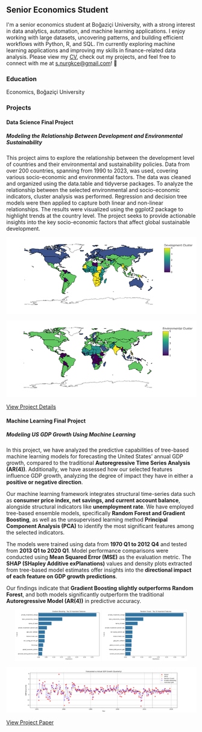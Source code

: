 ## Senior Economics Student 
I'm a senior economics student at Boğaziçi University, with a strong interest in data analytics, automation, and machine learning applications. I enjoy working with large datasets, uncovering patterns, and building efficient workflows with Python, R, and SQL. I’m currently exploring machine learning applications and improving my skills in finance-related data analysis. Please view my [CV](https://drive.google.com/file/d/1JUE2VNnbzI-5QYHhC7LATKQP0N-28b1q/view?usp=sharing), check out my projects, and feel free to connect with me at [s.nurgkce@gmail.com](mailto:s.nurgkce@gmail.com)! 🚀

### Education
Economics, Boğaziçi University

### Projects

#### Data Science Final Project
##### Modeling the Relationship Between Development and Environmental Sustainability
This project aims to explore the relationship between the development level of countries and their environmental and sustainability policies. Data from over 200 countries, spanning from 1990 to 2023, was used, covering various socio-economic and environmental factors. The data was cleaned and organized using the data.table and tidyverse packages. To analyze the relationship between the selected environmental and socio-economic indicators, cluster analysis was performed. Regression and decision tree models were then applied to capture both linear and non-linear relationships. The results were visualized using the ggplot2 package to highlight trends at the country level. The project seeks to provide actionable insights into the key socio-economic factors that affect global sustainable development.

![Project Diagram 1](images/DS/secondCluster.png)

![Project Diagram 2](images/DS/thirdCluster.png)

[View Project Details](project-details.md)

#### Machine Learning Final Project
##### Modeling US GDP Growth Using Machine Learning  

In this project, we have analyzed the predictive capabilities of tree-based machine learning models for forecasting the United States’ annual GDP growth, compared to the traditional **Autoregressive Time Series Analysis (AR(4))**. Additionally, we have assessed how our selected features influence GDP growth, analyzing the degree of impact they have in either a **positive or negative direction**.  

Our machine learning framework integrates structural time-series data such as **consumer price index, net savings, and current account balance**, alongside structural indicators like **unemployment rate**. We have employed tree-based ensemble models, specifically **Random Forest and Gradient Boosting**, as well as the unsupervised learning method **Principal Component Analysis (PCA)** to identify the most significant features among the selected indicators.  

The models were trained using data from **1970 Q1 to 2012 Q4** and tested from **2013 Q1 to 2020 Q1**. Model performance comparisons were conducted using **Mean Squared Error (MSE)** as the evaluation metric. The **SHAP (SHapley Additive exPlanations)** values and density plots extracted from tree-based model estimates offer insights into the **directional impact of each feature on GDP growth predictions**.  

Our findings indicate that **Gradient Boosting slightly outperforms Random Forest**, and both models significantly outperform the traditional **Autoregressive Model (AR(4))** in predictive accuracy.  

<p align="center">
  <img src="images/ML/Gradient Boosting_feature_importance.png" width="45%" />
  <img src="images/ML/Random Forest_feature_importance.png" width="45%" />
</p>

![Project Diagram 3](images/ML/forecasted_vs_actual_multiple.png)

[View Project Paper](https://drive.google.com/file/d/1decAKDOtMaB4cRprLFqndsPNoqnHslRR/view?usp=sharing)

